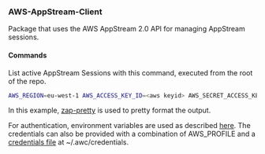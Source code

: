 ### AWS-AppStream-Client

Package that uses the AWS AppStream 2.0 API for managing AppStream sessions.

#### Commands

List active AppStream Sessions with this command, executed from the root of the repo.

```bash
AWS_REGION=eu-west-1 AWS_ACCESS_KEY_ID=<aws keyid> AWS_SECRET_ACCESS_KEY=<aws access key> go run ./cmd sessions --stack-name <stack> --fleet-name <fleet> | zap-pretty
```

In this example, [zap-pretty](https://github.com/maoueh/zap-pretty) is used to pretty format the output.

For authentication, environment variables are used as described [here](https://docs.aws.amazon.com/sdk-for-go/api/aws/session). The credentials can also be provided with a combination of AWS_PROFILE and a [credentials file](https://docs.aws.amazon.com/cli/latest/userguide/cli-configure-files.html) at ~/.awc/credentials.
